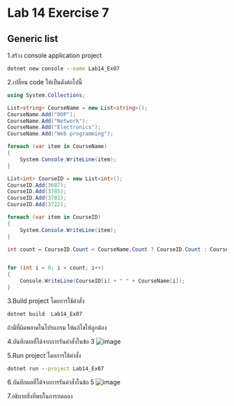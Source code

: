 # Lab 14 Exercise 7

## Generic list

1.สร้าง console application project

```cmd
dotnet new console --name Lab14_Ex07
```

2.เปลี่ยน code ให้เป็นดังต่อไปนี้

```cs
using System.Collections;

List<string> CourseName = new List<string>();
CourseName.Add("OOP");
CourseName.Add("Network");
CourseName.Add("Electronics");
CourseName.Add("Web programming");

foreach (var item in CourseName)
{
    System.Console.WriteLine(item);
}

List<int> CourseID = new List<int>();
CourseID.Add(3687);
CourseID.Add(3785);
CourseID.Add(3781);
CourseID.Add(3722);

foreach (var item in CourseID)
{
    System.Console.WriteLine(item);
}

int count = CourseID.Count < CourseName.Count ? CourseID.Count : CourseName.Count;


for (int i = 0; i < count; i++)
{
    Console.WriteLine(CourseID[i] + " " + CourseName[i]);
}
```

3.Build project โดยการใช้คำสั่ง

```cmd
dotnet build  Lab14_Ex07
```

ถ้ามีที่ผิดพลาดในโปรแกรม ให้แก้ไขให้ถูกต้อง

4.บันทึกผลที่ได้จากการรันคำสั่งในข้อ 3
![image](https://github.com/AnchisaPhetnoi/03376836-OOP-2566-Lab-14/assets/144197034/b7cd494f-a000-43cd-a7b5-80aa28f1849f)

5.Run project โดยการใช้คำสั่ง

```cmd
dotnet run --project Lab14_Ex07
```

6.บันทึกผลที่ได้จากการรันคำสั่งในข้อ 5
![image](https://github.com/AnchisaPhetnoi/03376836-OOP-2566-Lab-14/assets/144197034/e2704685-fe60-4590-a70d-76d4905f3d0d)

7.อธิบายสิ่งที่พบในการทดลอง
